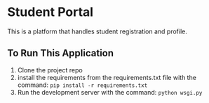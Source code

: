 # Student Portal

This is a platform that handles student registration and profile.

## To Run This Application
1. Clone the project repo
2. install the requirements from the requirements.txt file with the command: ``pip install -r requirements.txt``
3. Run the development server with the command: ``python wsgi.py``